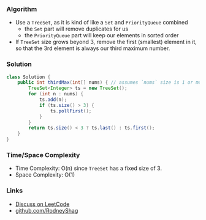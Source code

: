 ### Algorithm

- Use a `TreeSet`, as it is kind of like a `Set` and `PriorityQueue` combined
  - the `Set` part will remove duplicates for us
  - the `PriorityQueue` part will keep our elements in sorted order
- If `TreeSet` size grows beyond 3, remove the first (smallest) element in it, so that the 3rd element is always our third maximum number.

### Solution

```java
class Solution {
    public int thirdMax(int[] nums) { // assumes `nums` size is 1 or more
        TreeSet<Integer> ts = new TreeSet();
        for (int n : nums) {
            ts.add(n);
            if (ts.size() > 3) {
                ts.pollFirst();
            }
        }
        return ts.size() < 3 ? ts.last() : ts.first();
    }
}
```

### Time/Space Complexity

-  Time Complexity: O(n) since `TreeSet` has a fixed size of 3.
- Space Complexity: O(1)

### Links

- [Discuss on LeetCode](https://leetcode.com/problems/third-maximum-number/discuss/460676)
- [github.com/RodneyShag](https://github.com/RodneyShag)
